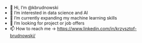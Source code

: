 - 👋 Hi, I’m @kbrudnowski
- 👀 I’m interested in data science and AI 
- 🌱 I’m currently expanding my machine learning skills
- 💞️ I’m looking for project or job offers
- 📫 How to reach me -> https://www.linkedin.com/in/krzysztof-brudnowski/

<!---
kbrudnowski/kbrudnowski is a ✨ special ✨ repository because its `README.md` (this file) appears on your GitHub profile.
You can click the Preview link to take a look at your changes.
--->
